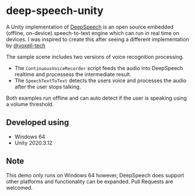 # deep-speech-unity
A Unity implementation of [DeepSpeech](https://github.com/mozilla/DeepSpeech) is an open source embedded (offline, on-device) speech-to-text engine which can run in real time on devices. I was inspired to create this after seeing a different implementation by [@voxell-tech](https://github.com/voxell-tech/UnityASR/tree/deepspeech)

The sample scene includes two versions of voice recognition processing. 
- The `ContinuousVoiceRecorder` script feeds the audio into DeepSpeech realtime and processess the intermediate result.
- The `SpeechTextToText` detects the users voice and processes the audio after the user stops talking. 

Both examples run offline and can auto detect if the user is speaking using a volume threshold.

## Developed using
- Windows 64
- Unity 2020.3.12

## Note
This demo only runs on Windows 64 however, DeepSpeech does support other platforms and functionality can be expanded. Pull Requests are welcomed.
